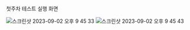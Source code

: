 첫주차 테스트 실행 화면

![스크린샷 2023-09-02 오후 9 45 33](https://github.com/hyukjin0419/WordMasterProject/assets/130913514/ab2bace7-abec-4203-ade7-13f38c730840)
![스크린샷 2023-09-02 오후 9 45 43](https://github.com/hyukjin0419/WordMasterProject/assets/130913514/826f5bc1-9126-476d-9dc6-cadb866c6d06)
